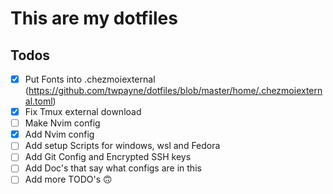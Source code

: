 # This are my dotfiles

## Todos

- [X] Put Fonts into .chezmoiexternal (https://github.com/twpayne/dotfiles/blob/master/home/.chezmoiexternal.toml)
- [X] Fix Tmux external download
- [ ] Make Nvim config
- [X] Add Nvim config
- [ ] Add setup Scripts for windows, wsl and Fedora
- [ ] Add Git Config and Encrypted SSH keys
- [ ] Add Doc's that say what configs are in this
- [ ] Add more TODO's 🙃
